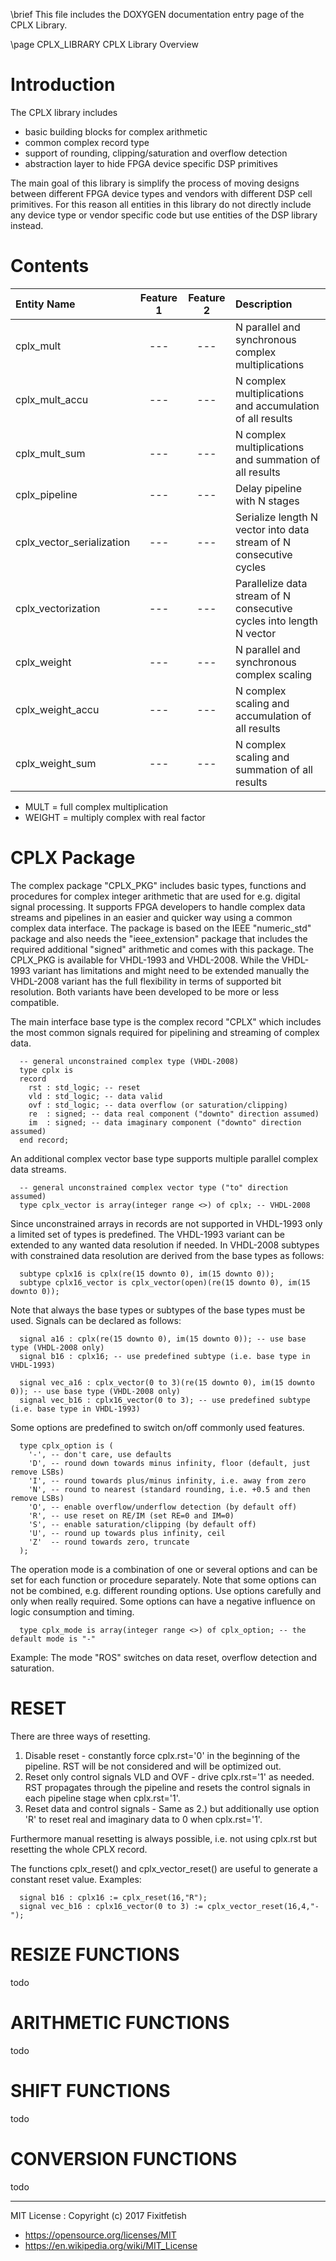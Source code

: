\brief This file includes the DOXYGEN documentation entry page of the CPLX Library.

\page CPLX_LIBRARY CPLX Library Overview

Introduction
============

The CPLX library includes
* basic building blocks for complex arithmetic
* common complex record type 
* support of rounding, clipping/saturation and overflow detection
* abstraction layer to hide FPGA device specific DSP primitives

The main goal of this library is simplify the process of moving designs between
different FPGA device types and vendors with different DSP cell primitives.
For this reason all entities in this library do not directly include any device
type or vendor specific code but use entities of the DSP library instead.


Contents
========

|Entity Name               | Feature 1 | Feature 2  | Description
|:-------------------------|:---------:|:----------:|:-----------------
|cplx_mult                 | ---       | ---        | N parallel and synchronous complex multiplications
|cplx_mult_accu            | ---       | ---        | N complex multiplications and accumulation of all results
|cplx_mult_sum             | ---       | ---        | N complex multiplications and summation of all results
|cplx_pipeline             | ---       | ---        | Delay pipeline with N stages
|cplx_vector_serialization | ---       | ---        | Serialize length N vector into data stream of N consecutive cycles
|cplx_vectorization        | ---       | ---        | Parallelize data stream of N consecutive cycles into length N vector
|cplx_weight               | ---       | ---        | N parallel and synchronous complex scaling
|cplx_weight_accu          | ---       | ---        | N complex scaling and accumulation of all results
|cplx_weight_sum           | ---       | ---        | N complex scaling and summation of all results

* MULT = full complex multiplication
* WEIGHT = multiply complex with real factor

CPLX Package
============

The complex package "CPLX_PKG" includes basic types, functions and procedures for complex integer
arithmetic that are used for e.g. digital signal processing. It supports FPGA developers to handle
complex data streams and pipelines in an easier and quicker way using a common complex data
interface.
The package is based on the IEEE "numeric_std" package and also needs the "ieee_extension" package
that includes the required additional "signed" arithmetic and comes with this package. The CPLX_PKG
is available for VHDL-1993 and VHDL-2008. While the VHDL-1993 variant has limitations and might
need to be extended manually the VHDL-2008 variant has the full flexibility in terms of supported
bit resolution. Both variants have been developed to be more or less compatible.

The main interface base type is the complex record "CPLX" which includes the most common signals
required for pipelining and streaming of complex data.

~~~~~~~~~~~~~~~~~~~~~~~~~~~~~~~~~~~~~~~~~~~~~~~~~~~~~~~~~~~~~~~~~~~~~~~~~{.vhdl}
  -- general unconstrained complex type (VHDL-2008)
  type cplx is
  record
    rst : std_logic; -- reset
    vld : std_logic; -- data valid
    ovf : std_logic; -- data overflow (or saturation/clipping)
    re  : signed; -- data real component ("downto" direction assumed)
    im  : signed; -- data imaginary component ("downto" direction assumed)
  end record;
~~~~~~~~~~~~~~~~~~~~~~~~~~~~~~~~~~~~~~~~~~~~~~~~~~~~~~~~~~~~~~~~~~~~~~~~~

An additional complex vector base type supports multiple parallel complex data streams.

~~~~~~~~~~~~~~~~~~~~~~~~~~~~~~~~~~~~~~~~~~~~~~~~~~~~~~~~~~~~~~~~~~~~~~~~~{.vhdl}
  -- general unconstrained complex vector type ("to" direction assumed)
  type cplx_vector is array(integer range <>) of cplx; -- VHDL-2008
~~~~~~~~~~~~~~~~~~~~~~~~~~~~~~~~~~~~~~~~~~~~~~~~~~~~~~~~~~~~~~~~~~~~~~~~~

Since unconstrained arrays in records are not supported in VHDL-1993 only a limited set of types is
predefined. The VHDL-1993 variant can be extended to any wanted data resolution if needed.
In VHDL-2008 subtypes with constrained data resolution are derived from the base types as follows:

~~~~~~~~~~~~~~~~~~~~~~~~~~~~~~~~~~~~~~~~~~~~~~~~~~~~~~~~~~~~~~~~~~~~~~~~~{.vhdl}
  subtype cplx16 is cplx(re(15 downto 0), im(15 downto 0));
  subtype cplx16_vector is cplx_vector(open)(re(15 downto 0), im(15 downto 0));
~~~~~~~~~~~~~~~~~~~~~~~~~~~~~~~~~~~~~~~~~~~~~~~~~~~~~~~~~~~~~~~~~~~~~~~~~

Note that always the base types or subtypes of the base types must be used.
Signals can be declared as follows: 

~~~~~~~~~~~~~~~~~~~~~~~~~~~~~~~~~~~~~~~~~~~~~~~~~~~~~~~~~~~~~~~~~~~~~~~~~{.vhdl}
  signal a16 : cplx(re(15 downto 0), im(15 downto 0)); -- use base type (VHDL-2008 only)
  signal b16 : cplx16; -- use predefined subtype (i.e. base type in VHDL-1993)

  signal vec_a16 : cplx_vector(0 to 3)(re(15 downto 0), im(15 downto 0)); -- use base type (VHDL-2008 only)
  signal vec_b16 : cplx16_vector(0 to 3); -- use predefined subtype (i.e. base type in VHDL-1993)
~~~~~~~~~~~~~~~~~~~~~~~~~~~~~~~~~~~~~~~~~~~~~~~~~~~~~~~~~~~~~~~~~~~~~~~~~

Some options are predefined to switch on/off commonly used features.

~~~~~~~~~~~~~~~~~~~~~~~~~~~~~~~~~~~~~~~~~~~~~~~~~~~~~~~~~~~~~~~~~~~~~~~~~{.vhdl}
  type cplx_option is (
    '-', -- don't care, use defaults
    'D', -- round down towards minus infinity, floor (default, just remove LSBs)
    'I', -- round towards plus/minus infinity, i.e. away from zero
    'N', -- round to nearest (standard rounding, i.e. +0.5 and then remove LSBs)
    'O', -- enable overflow/underflow detection (by default off)
    'R', -- use reset on RE/IM (set RE=0 and IM=0)
    'S', -- enable saturation/clipping (by default off)
    'U', -- round up towards plus infinity, ceil
    'Z'  -- round towards zero, truncate
  );
~~~~~~~~~~~~~~~~~~~~~~~~~~~~~~~~~~~~~~~~~~~~~~~~~~~~~~~~~~~~~~~~~~~~~~~~~

The operation mode is a combination of one or several options and can be set for each function or
procedure separately. Note that some options can not be combined, e.g. different rounding options.
Use options carefully and only when really required. Some options can have a negative influence on
logic consumption and timing.

~~~~~~~~~~~~~~~~~~~~~~~~~~~~~~~~~~~~~~~~~~~~~~~~~~~~~~~~~~~~~~~~~~~~~~~~~{.vhdl}
  type cplx_mode is array(integer range <>) of cplx_option; -- the default mode is "-"
~~~~~~~~~~~~~~~~~~~~~~~~~~~~~~~~~~~~~~~~~~~~~~~~~~~~~~~~~~~~~~~~~~~~~~~~~

Example: The mode "ROS" switches on data reset, overflow detection and saturation.


RESET
=====
There are three ways of resetting.
1. Disable reset - constantly force cplx.rst='0' in the beginning of the pipeline.
   RST will be not considered and will be optimized out.
2. Reset only control signals VLD and OVF - drive cplx.rst='1' as needed. 
   RST propagates through the pipeline and resets the control signals in each pipeline stage when cplx.rst='1'.
3. Reset data and control signals -
   Same as 2.) but additionally use option 'R' to reset real and imaginary data to 0 when cplx.rst='1'.

Furthermore manual resetting is always possible, i.e. not using cplx.rst but resetting the whole CPLX record.

The functions cplx_reset() and cplx_vector_reset() are useful to generate a constant reset value. Examples:

~~~~~~~~~~~~~~~~~~~~~~~~~~~~~~~~~~~~~~~~~~~~~~~~~~~~~~~~~~~~~~~~~~~~~~~~~{.vhdl}
  signal b16 : cplx16 := cplx_reset(16,"R");
  signal vec_b16 : cplx16_vector(0 to 3) := cplx_vector_reset(16,4,"-");
~~~~~~~~~~~~~~~~~~~~~~~~~~~~~~~~~~~~~~~~~~~~~~~~~~~~~~~~~~~~~~~~~~~~~~~~~


RESIZE FUNCTIONS
================
todo

ARITHMETIC FUNCTIONS
====================
todo

SHIFT FUNCTIONS
===============
todo

CONVERSION FUNCTIONS
====================
todo

---
MIT License : Copyright (c) 2017 Fixitfetish
 - <https://opensource.org/licenses/MIT>
 - <https://en.wikipedia.org/wiki/MIT_License>
